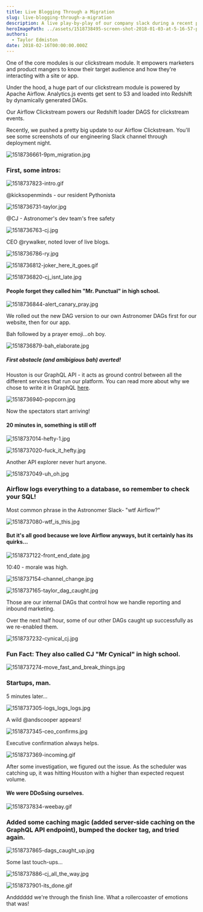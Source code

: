 ```yaml
---
title: Live Blogging Through a Migration
slug: live-blogging-through-a-migration
description: A live play-by-play of our company slack during a recent product update.
heroImagePath: ../assets/1518738495-screen-shot-2018-01-03-at-5-16-57-pm.jpg
authors:
  - Taylor Edmiston
date: 2018-02-16T00:00:00.000Z
---
```



One of the core modules is our clickstream module. It empowers marketers and product mangers to know their target audience and how they're interacting with a site or app.

Under the hood, a huge part of our clickstream module is powered by Apache Airflow. Analytics.js events get sent to S3 and loaded into Redshift by dynamically generated DAGs.

Our Airflow Clickstream powers our Redshift loader DAGS for clickstream events.

Recently, we pushed a pretty big update to our Airflow Clickstream. You'll see some screenshots of our engineering Slack channel through deployment night.

![1518736661-9pm_migration.jpg](../assets/1518736661-9pm_migration.jpg)

### First, some intros:

![1518737823-intro.gif](../assets/1518737823-intro.gif)

@kicksopenminds  - our resident Pythonista

![1518736731-taylor.jpg](../assets/1518736731-taylor.jpg)

@CJ - Astronomer's dev team's free safety

![1518736763-cj.jpg](../assets/1518736763-cj.jpg)


CEO @rywalker, noted lover of live blogs.

![1518736786-ry.jpg](../assets/1518736786-ry.jpg)


![1518736812-joker_here_it_goes.gif](../assets/1518736812-joker_here_it_goes.gif)


![1518736820-cj_isnt_late.jpg](../assets/1518736820-cj_isnt_late.jpg)

#### People forget they called him "Mr. Punctual" in high school.

![1518736844-alert_canary_pray.jpg](../assets/1518736844-alert_canary_pray.jpg)

We rolled out the new DAG version to our own Astronomer DAGs first for our website, then for our app.

Bah followed by a prayer emoji...oh boy.

![1518736879-bah_elaborate.jpg](../assets/1518736879-bah_elaborate.jpg)

##### First obstacle (and amibigious bah) averted!

Houston is our GraphQL API - it acts as ground control between all the different services that run our platform.
You can read more about why we chose to write it in GraphQL [here](https://www.astronomer.io/blog/3-reasons-why-astronomer-is-betting-on-graphql/).

![1518736940-popcorn.jpg](../assets/1518736940-popcorn.jpg)

Now the spectators start arriving!

#### 20 minutes in, something is still off

![1518737014-hefty-1.jpg](../assets/1518737014-hefty-1.jpg)


![1518737020-fuck_it_hefty.jpg](../assets/1518737020-fuck_it_hefty.jpg)

Another API explorer never hurt anyone.

![1518737049-uh_oh.jpg](../assets/1518737049-uh_oh.jpg)

### Airflow logs everything to a database, so remember to check your SQL!

Most common phrase in the Astronomer Slack- "wtf Airflow?"

![1518737080-wtf_is_this.jpg](../assets/1518737080-wtf_is_this.jpg)

#### But it's all good because we love Airflow anyways, but it certainly has its quirks...

![1518737122-front_end_date.jpg](../assets/1518737122-front_end_date.jpg)


10:40 - morale was high.

![1518737154-channel_change.jpg](../assets/1518737154-channel_change.jpg)


![1518737165-taylor_dag_caught.jpg](../assets/1518737165-taylor_dag_caught.jpg)

Those are our internal DAGs that control how we handle reporting and inbound marketing.

Over the next half hour, some of our other DAGs caught up successfully as we re-enabled them.

![1518737232-cynical_cj.jpg](../assets/1518737232-cynical_cj.jpg)

### Fun Fact: They also called CJ "Mr Cynical" in high school.

![1518737274-move_fast_and_break_things.jpg](../assets/1518737274-move_fast_and_break_things.jpg)

### Startups, man.

5 minutes later...

![1518737305-logs_logs_logs.jpg](../assets/1518737305-logs_logs_logs.jpg)

A wild @andscooper appears!

![1518737345-ceo_confirms.jpg](../assets/1518737345-ceo_confirms.jpg)

Executive confirmation always helps.

![1518737369-incoming.gif](../assets/1518737369-incoming.gif)

After some investigation, we figured out the issue.
As the scheduler was catching up, it was hitting Houston with a higher than expected request volume.

#### We were DDoSsing ourselves.

![1518737834-weebay.gif](../assets/1518737834-weebay.gif)

### Added some caching magic (added server-side caching on the GraphQL API endpoint), bumped the docker tag, and tried again.

![1518737865-dags_caught_up.jpg](../assets/1518737865-dags_caught_up.jpg)

Some last touch-ups...

![1518737886-cj_all_the_way.jpg](../assets/1518737886-cj_all_the_way.jpg)


![1518737901-its_done.gif](../assets/1518737901-its_done.gif)

Andddddd we're through the finish line. What a rollercoaster of emotions that was!